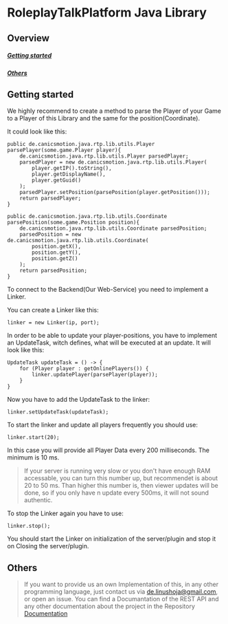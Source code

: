 # RoleplayTalkPlatform Java Library
## Overview
##### [Getting started](https://github.com/RoleplayTalkPlatform/Java-Library/tree/develop#getting-started-1)
##### [Others](https://github.com/RoleplayTalkPlatform/Java-Library/tree/develop#others-1)

## Getting started
We highly recommend to create a method to parse the Player of your Game to a Player of this Library and the same for the position(Coordinate).

It could look like this:

    public de.canicsmotion.java.rtp.lib.utils.Player parsePlayer(some.game.Player player){
        de.canicsmotion.java.rtp.lib.utils.Player parsedPlayer;
        parsedPlayer = new de.canicsmotion.java.rtp.lib.utils.Player(
            player.getIP().toString(),
            player.getDisplayName(),
            player.getGuid()
        );
        parsedPlayer.setPosition(parsePosition(player.getPosition()));
        return parsedPlayer;
    }
    
    public de.canicsmotion.java.rtp.lib.utils.Coordinate parsePosition(some.game.Position position){
        de.canicsmotion.java.rtp.lib.utils.Coordinate parsedPosition;
        parsedPosition = new de.canicsmotion.java.rtp.lib.utils.Coordinate(
            position.getX(),
            position.getY(),
            position.getZ()
        );
        return parsedPosition;
    }
    
To connect to the Backend(Our Web-Service) you need to implement a Linker.

You can create a Linker like this:

    linker = new Linker(ip, port);
    
In order to be able to update your player-positions, you have to implement an UpdateTask, witch defines, what will be executed at an update.
It will look like this:

    UpdateTask updateTask = () -> {
        for (Player player : getOnlinePlayers()) {
            linker.updatePlayer(parsePlayer(player));
        }
    }
    
Now you have to add the UpdateTask to the linker:
    
    linker.setUpdateTask(updateTask);
    
To start the linker and update all players frequently you should use:

    linker.start(20);
    
In this case you will provide all Player Data every 200 milliseconds. The minimum is 10 ms. 
> If your server is running very slow or you don't have enough RAM accessable, you can turn this number up, but recommendet is about 20 to 50 ms. Than higher this number is, then viewer updates will be done, so if you only have n update every 500ms, it will not sound authentic.

To stop the Linker again you have to use:
    
    linker.stop();
    
You should start the Linker on initialization of the server/plugin and stop it on Closing the server/plugin.

## Others

> If you want to provide us an own Implementation of this, in any other programming language, just contact us via de.linushoja@gmail.com, or open an issue. You can find a Documantation of the REST API and any other documentation about the project in the Repository [Documentation](https://github.com/RoleplayTalkPlatform/Documentation "Documentation Repository")